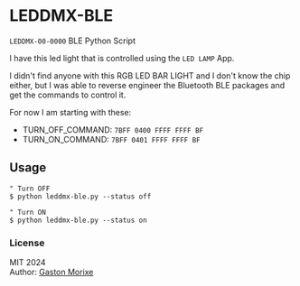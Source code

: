 # LEDDMX-BLE

`LEDDMX-00-0000` BLE Python Script 

I have this led light that is controlled using the `LED LAMP` App.

I didn't find anyone with this RGB LED BAR LIGHT and I don't know the chip either, but I was able to reverse engineer the Bluetooth BLE packages and get the commands to control it.

For now I am starting with these:

- TURN_OFF_COMMAND: `7BFF 0400 FFFF FFFF BF`
- TURN_ON_COMMAND: `7BFF 0401 FFFF FFFF BF`

## Usage

```
" Turn OFF
$ python leddmx-ble.py --status off

" Turn ON
$ python leddmx-ble.py --status on
```

### License
MIT 2024\
Author: [Gaston Morixe](gaston@gastonmorixe.com)

